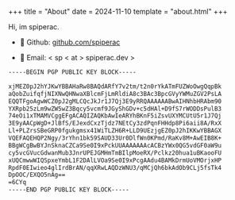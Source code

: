 +++
title = "About"
date = 2024-11-10
template = "about.html"
+++

Hi, im spiperac.

- <p> 󰊤 Github: <a href="http://github.com/spiperac" target="_blank" rel="noopener noreferrer">github.com/spiperac</a></p>


- <p> 󰇮 Email: < sp < at > spiperac.dev > </p>
```txt
-----BEGIN PGP PUBLIC KEY BLOCK-----

xjMEZ0pJ2hYJKwYBBAHaRw8BAQdARfY7v2tm/t2n0rYkATmFUZWoOwgQqpBk
aQobZuifqfjNIXNwQHNwaXBlcmFjLmRldiA8c3BAc3BpcGVyYWMuZGV2PsLA
EQQTFgoAgwWCZ0pJ2gMLCQcJkJr1J7Qj3E9yRRQAAAAAABwAIHNhbHRAbm90
YXRpb25zLm9wZW5wZ3Bqcy5vcmf9JGyShGDv+c5dHAl+D9fS7rWODDsPulB3
74eOi1xTMAMVCggEFgACAQIZAQKbAwIeARYhBKnF5iZsvUXYMCUtU5r1J7Qj
3E9yAACpWgD+JlBfS/EJexdCxzTjdz7NEtCy3zdPqnFHHdp8Pi6aii8A/RxX
Ll+PLZrsSBeGRP0fgukgmsx41WiTLZH6R+LLD9UEzjgEZ0pJ2hIKKwYBBAGX
VQEFAQEHQP2Ngy/3rYhn1bk59SAUD33Ur0DlfWn0KPmd/RaKv8M+AwEIB8K+
BBgWCgBwBYJnSknaCZCa9Se0I9xPckUUAAAAAAAcACBzYWx0QG5vdGF0aW9u
cy5vcGVucGdwanMub3JnrUPEJGMHmTmBIlpMoeRX/Pclkz20hua1uBKaooFU
xUQCmwwWIQSpxeYmbL1F2DAlLVOa9Se0I9xPcgAAdu4BAMkDrmUoVMOrjxHP
RpdF0EIwieo4glIrdBrAN/qqXRwLAQDzWNU3/qMCjQh6bkAdOb9CLj5fsTk4
DpOOC/EXQO5nAg==
=6CYq
-----END PGP PUBLIC KEY BLOCK-----
```
